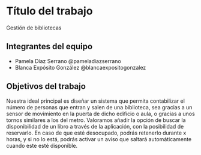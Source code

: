 # Título del trabajo

Gestión de bibliotecas

## Integrantes del equipo

- Pamela Díaz Serrano @pameladiazserrano
- Blanca Expósito González @blancaexpositogonzalez

## Objetivos del trabajo

Nuestra ideal principal es diseñar un sistema que permita contabilizar el número de personas que entran y salen de una biblioteca, sea gracias a un sensor de movimiento en la puerta de dicho edificio o aula, o gracias a unos tornos similares a los del metro. 
Valoramos añadir la opción de buscar la disponibilidad de un libro a través de la aplicación, con la posibilidad de reservarlo. En caso de que esté desocupado, podrás retenerlo durante x horas, y si no lo está, podrás activar un aviso que saltará automáticamente cuando este esté disponible.
